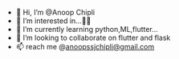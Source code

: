 - 👋 Hi, I’m @Anoop Chipli
- 👀 I’m interested in...🥡🍜
- 🌱 I’m currently learning python,ML,flutter...
- 💞️ I’m looking to collaborate on flutter and flask
- 📫 reach me @anoopssjchipli@gmail.com

<!---
anoopssjchipli/anoopssjchipli is a ✨ special ✨ repository because its `README.md` (this file) appears on your GitHub profile.
You can click the Preview link to take a look at your changes.
--->
